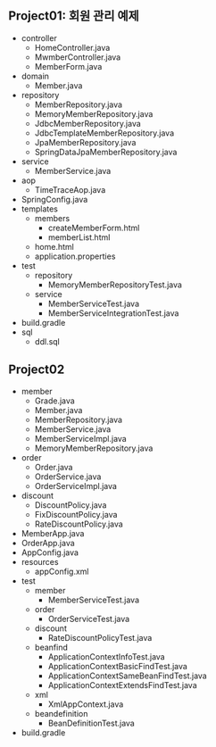 ## Project01: 회원 관리 예제

- controller
  - HomeController.java
  - MwmberController.java
  - MemberForm.java
- domain
  - Member.java
- repository
  - MemberRepository.java
  - MemoryMemberRepository.java
  - JdbcMemberRepository.java
  - JdbcTemplateMemberRepository.java
  - JpaMemberRepository.java
  - SpringDataJpaMemberRepository.java
- service
  - MemberService.java
- aop
  - TimeTraceAop.java
- SpringConfig.java
- templates
  - members
    - createMemberForm.html
    - memberList.html
  - home.html
  - application.properties
- test
  - repository
    - MemoryMemberRepositoryTest.java
  - service
    - MemberServiceTest.java
    - MemberServiceIntegrationTest.java
- build.gradle
- sql
  - ddl.sql

## Project02

- member
  - Grade.java
  - Member.java
  - MemberRepository.java
  - MemberService.java
  - MemberServiceImpl.java
  - MemoryMemberRepository.java
- order
  - Order.java
  - OrderService.java
  - OrderServiceImpl.java
- discount
  - DiscountPolicy.java
  - FixDiscountPolicy.java
  - RateDiscountPolicy.java
- MemberApp.java
- OrderApp.java
- AppConfig.java
- resources
  - appConfig.xml
- test
  - member
    - MemberServiceTest.java
  - order
    - OrderServiceTest.java
  - discount
    - RateDiscountPolicyTest.java
  - beanfind
    - ApplicationContextInfoTest.java
    - ApplicationContextBasicFindTest.java
    - ApplicationContextSameBeanFindTest.java
    - ApplicationContextExtendsFindTest.java
  - xml
    - XmlAppContext.java
  - beandefinition
    - BeanDefinitionTest.java
- build.gradle

